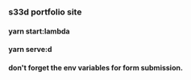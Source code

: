 ### s33d portfolio site

#### yarn start:lambda

#### yarn serve:d

#### don't forget the env variables for form submission.
